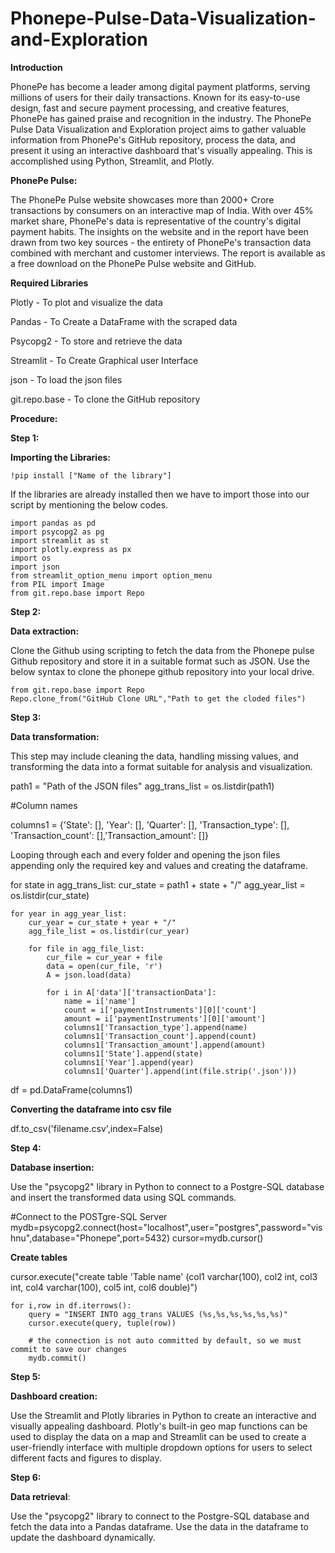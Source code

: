 # Phonepe-Pulse-Data-Visualization-and-Exploration
**Introduction**

PhonePe has become a leader among digital payment platforms, serving millions of users for their daily transactions. Known for its easy-to-use design, fast and secure payment processing, and creative features, PhonePe has gained praise and recognition in the industry. The PhonePe Pulse Data Visualization and Exploration project aims to gather valuable information from PhonePe's GitHub repository, process the data, and present it using an interactive dashboard that's visually appealing. This is accomplished using Python, Streamlit, and Plotly.

**PhonePe Pulse:**

The PhonePe Pulse website showcases more than 2000+ Crore transactions by consumers on an interactive map of India. With over 45% market share, PhonePe's data is representative of the country's digital payment habits. The insights on the website and in the report have been drawn from two key sources - the entirety of PhonePe's transaction data combined with merchant and customer interviews. The report is available as a free download on the PhonePe Pulse website and GitHub.

**Required Libraries**

Plotly - To plot and visualize the data

Pandas - To Create a DataFrame with the scraped data

Psycopg2 - To store and retrieve the data

Streamlit - To Create Graphical user Interface

json - To load the json files

git.repo.base - To clone the GitHub repository

**Procedure:**

**Step 1:**

**Importing the Libraries:**

    !pip install ["Name of the library"]
    
If the libraries are already installed then we have to import those into our script by mentioning the below codes.

    import pandas as pd
    import psycopg2 as pg
    import streamlit as st
    import plotly.express as px
    import os
    import json
    from streamlit_option_menu import option_menu
    from PIL import Image
    from git.repo.base import Repo

**Step 2:**

**Data extraction:**

Clone the Github using scripting to fetch the data from the Phonepe pulse Github repository and store it in a suitable format such as JSON. Use the below syntax to clone the phonepe github repository into your local drive.

    from git.repo.base import Repo
    Repo.clone_from("GitHub Clone URL","Path to get the cloded files")

**Step 3:**

**Data transformation:**

This step may include cleaning the data, handling missing values, and transforming the data into a format suitable for analysis and visualization.

path1 = "Path of the JSON files"
agg_trans_list = os.listdir(path1)

#Column names

columns1 = {'State': [], 'Year': [], 'Quarter': [], 'Transaction_type': [], 'Transaction_count': [],'Transaction_amount': []}

Looping through each and every folder and opening the json files appending only the required key and values and creating the dataframe.

for state in agg_trans_list:
    cur_state = path1 + state + "/"
    agg_year_list = os.listdir(cur_state)

    for year in agg_year_list:
        cur_year = cur_state + year + "/"
        agg_file_list = os.listdir(cur_year)

        for file in agg_file_list:
            cur_file = cur_year + file
            data = open(cur_file, 'r')
            A = json.load(data)

            for i in A['data']['transactionData']:
                name = i['name']
                count = i['paymentInstruments'][0]['count']
                amount = i['paymentInstruments'][0]['amount']
                columns1['Transaction_type'].append(name)
                columns1['Transaction_count'].append(count)
                columns1['Transaction_amount'].append(amount)
                columns1['State'].append(state)
                columns1['Year'].append(year)
                columns1['Quarter'].append(int(file.strip('.json')))
df = pd.DataFrame(columns1)

**Converting the dataframe into csv file**

df.to_csv('filename.csv',index=False)

**Step 4:**

**Database insertion:**

Use the "psycopg2" library in Python to connect to a Postgre-SQL database and insert the transformed data using SQL commands.

#Connect to the POSTgre-SQL Server
mydb=psycopg2.connect(host="localhost",user="postgres",password="vishnu",database="Phonepe",port=5432)
cursor=mydb.cursor()

**Create tables**

   cursor.execute("create table 'Table name' (col1 varchar(100), col2 int, col3 int, col4 varchar(100), col5 int, col6 double)")

    for i,row in df.iterrows():
        query = "INSERT INTO agg_trans VALUES (%s,%s,%s,%s,%s,%s)"
        cursor.execute(query, tuple(row))
        
        # the connection is not auto committed by default, so we must commit to save our changes
        mydb.commit()

**Step 5:**

**Dashboard creation:**

Use the Streamlit and Plotly libraries in Python to create an interactive and visually appealing dashboard. Plotly's built-in geo map functions can be used to display the data on a map and Streamlit can be used to create a user-friendly interface with multiple dropdown options for users to select different facts and figures to display.

**Step 6:**

**Data retrieval**: 

Use the "psycopg2" library to connect to the Postgre-SQL database and fetch the data into a Pandas dataframe. Use the data in the dataframe to update the dashboard dynamically.
